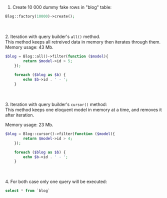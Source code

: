 1. Create 10 000 dummy fake rows in "blog" table:

 ```php  
 Blog::factory(10000)->create();
```

<br/><br/>
2. Iteration with query builder's ```all()``` method.<br/>
   This method keeps all retreived data in memory then iterates through them.
<br/>
Memory usage: 43 Mb.

```php 
$blog = Blog::all()->filter(function ($model){
        return $model->id > 5;
    });
    
    foreach ($blog as $b) {
        echo $b->id . ' - ';
    }
```

<br/><br/>
3. Iteration with query builder's ```cursor()``` method: <br/>
   This method keeps one eloquent model in memory at a time, and removes it after iteration. <br/>

Memory usage: 23 Mb.

```php 
$blog = Blog::cursor()->filter(function ($model){
        return $model->id > 4;
    });

    foreach ($blog as $b) {
        echo $b->id . ' - ';
    }
```
<br/><br/>
4. For both case only one query will be executed:

```sql 
select * from `blog`
```
